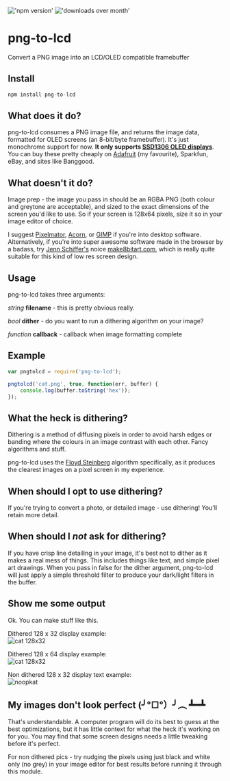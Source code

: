 !['npm version'](http://img.shields.io/npm/v/png-to-lcd.svg?style=flat) !['downloads over month'](http://img.shields.io/npm/dm/png-to-lcd.svg?style=flat)

png-to-lcd
==========

Convert a PNG image into an LCD/OLED compatible framebuffer

## Install
```javascript
npm install png-to-lcd
```

## What does it do?
png-to-lcd consumes a PNG image file, and returns the image data, formatted for OLED screens (an 8-bit/byte framebuffer). It's just monochrome support for now. **It only supports [SSD1306 OLED displays](https://cdn-shop.adafruit.com/datasheets/SSD1306.pdf)**. You can buy these pretty cheaply on [Adafruit](http://www.adafruit.com/products/938) (my favourite), Sparkfun, eBay, and sites like Banggood. 

## What doesn't it do?
Image prep - the image you pass in should be an RGBA PNG (both colour and greytone are acceptable), and sized to the exact dimensions of the screen you'd like to use. So if your screen is 128x64 pixels, size it so in your image editor of choice. 

I suggest [Pixelmator](http://www.pixelmator.com), [Acorn](http://www.flyingmeat.com/acorn), or [GIMP](http://www.gimp.org) if you're into desktop software. Alternatively, if you're into super awesome software made in the browser by a badass, try [Jenn Schiffer's](http://twitter.com/jennschiffer) noice [make8bitart.com](http://make8bitart.com), which is really quite suitable for this kind of low res screen design.

## Usage
png-to-lcd takes three arguments:

_string_ **filename**  - this is pretty obvious really.

_bool_ **dither** - do you want to run a dithering algorithm on your image?

_function_ **callback** - callback when image formatting complete


## Example
```javascript
var pngtolcd = require('png-to-lcd');

pngtolcd('cat.png', true, function(err, buffer) {
	console.log(buffer.toString('hex'));
});

```

## What the heck is dithering?
Dithering is a method of diffusing pixels in order to avoid harsh edges or banding where the colours in an image contrast with each other. Fancy algorithms and stuff. 

png-to-lcd uses the [Floyd Steinberg](https://github.com/noopkat/floyd-steinberg) algorithm specifically, as it produces the clearest images on a pixel screen in my experience.

## When should I opt to use dithering?
If you're trying to convert a photo, or detailed image - use dithering! You'll retain more detail.

## When should I _not_ ask for dithering?
If you have crisp line detailing in your image, it's best not to dither as it makes a real mess of things. This includes things like text, and simple pixel art drawings. When you pass in false for the dither argument, png-to-lcd will just apply a simple threshold filter to produce your dark/light filters in the buffer.

## Show me some output
Ok. You can make stuff like this.

Dithered 128 x 32 display example:  
![cat 128x32](https://raw.githubusercontent.com/noopkat/png-to-lcd/master/test/examples/mono-128x32.png)

Dithered 128 x 64 display example:  
![cat 128x32](https://raw.githubusercontent.com/noopkat/png-to-lcd/master/test/examples/mono-128x64.png)

Non dithered 128 x 32 display text example:  
![noopkat](https://raw.githubusercontent.com/noopkat/png-to-lcd/master/test/examples/noopkat-mono.png)

## My images don't look perfect  (╯°□°）╯︵ ┻━┻
That's understandable. A computer program will do its best to guess at the best optimizations, but it has little context for what the heck it's working on for you. You may find that some screen designs needs a little tweaking before it's perfect. 

For non dithered pics - try nudging the pixels using just black and white only (no grey) in your image editor for best results before running it through this module.

